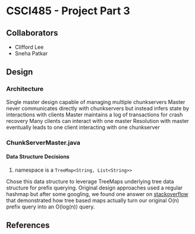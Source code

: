 CSCI485 - Project Part 3
========================

## Collaborators

* Clifford Lee
* Sneha Patkar

## Design

### Architecture

Single master design capable of managing multiple chunkservers
Master never communicates directly with chunkservers but instead infers state by interactions with clients
Master maintains a log of transactions for crash recovery
Many clients can interact with one master
Resolution with master eventually leads to one client interacting with one chunkserver

### ChunkServerMaster.java

#### Data Structure Decisions

1. namespace is a `TreeMap<String, List<String>>`

Chose this data structure to leverage TreeMaps underlying tree data structure for prefix querying. Original design approaches used a regular hashmap but after some googling, we found one answer on [stackoverflow][1] that demonstrated how tree based maps actually turn our original O(n) prefix query into an O(log(n)) query.

## References

[1]: https://stackoverflow.com/questions/13530999/fastest-way-to-get-all-values-from-a-map-where-the-key-starts-with-a-certain-exp
